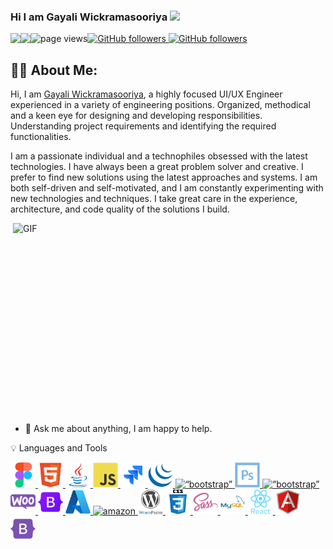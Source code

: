 ### Hi I am Gayali Wickramasooriya <img src="https://media.giphy.com/media/hvRJCLFzcasrR4ia7z/giphy.gif" width="25px">

<a href="#">
  <img align="left" src="https://img.shields.io/badge/twitter-%231DA1F2.svg?&style=for-the-badge&logo=twitter&logoColor=white" height=25>
</a> 
<a href="https://www.linkedin.com/in/gayali-hasara-b053a4185/">
  <img align="left" src="https://img.shields.io/badge/linkedin-%230077B5.svg?&style=for-the-badge&logo=linkedin&logoColor=white" height=25>
</a> 
<a href="https://github.com/gayalihasara/">
  <img align="left" src="https://komarev.com/ghpvc/?username=gayalihasara" alt="page views" />
</a>
<a href="https://github.com/gayalihasara?tab=followers">
  <img alt="GitHub followers" src="https://img.shields.io/github/followers/gayalihasara?color=green&logo=github">
</a>
<a href="https://github.com/gayalihasara?tab=stars">
  <img alt="GitHub followers" src="https://img.shields.io/github/stars/gayalihasara?color=yellow&logo=github">
</a>
<br />

## 👨‍💻 About Me:

Hi, I am [Gayali Wickramasooriya](https://github.com/gayalihasara), a highly focused UI/UX Engineer experienced in a variety of engineering positions. Organized, methodical and a keen eye for designing and developing responsibilities. Understanding project requirements and identifying the required functionalities.

I am a passionate individual and a technophiles obsessed with the latest technologies. I have always been a great problem solver and creative. I prefer to find new solutions using the latest approaches and systems. I am both self-driven and self-motivated, and I am constantly experimenting with new technologies and techniques. I take great care in the experience, architecture, and code quality of the solutions I build.

<img align="right" alt="GIF" src="https://media1.giphy.com/media/L1R1tvI9svkIWwpVYr/giphy.gif?cid=790b761156da74e347df5408c1000c2951d9b6a7daa0c49a&rid=giphy.gif&ct=g" width="500" height="320" />

- 💬 Ask me about anything, I am happy to help.

💡 Languages and Tools

<p align="left">
<a href="https://www.figma.com/" target="_blank"> <img src="https://github.com/devicons/devicon/blob/master/icons/figma/figma-original.svg" alt=“bootstrap” width="40" height="40"/> </a>
<a href="https://www.w3.org/html/" target="_blank"> <img src="https://github.com/devicons/devicon/blob/master/icons/html5/html5-original.svg" alt=“bootstrap” width="40" height="40"/> </a>
<a href="https://www.java.com/" target="_blank"> <img src="https://github.com/devicons/devicon/blob/master/icons/java/java-original.svg" alt=“bootstrap” width="40" height="40"/> </a>
<a href="https://www.javascript.com/" target="_blank"> <img src="https://github.com/devicons/devicon/blob/master/icons/javascript/javascript-original.svg" alt=“bootstrap” width="40" height="40"/> </a>
<a href="https://jira.atlassian.com/" target="_blank"> <img src="https://github.com/devicons/devicon/blob/master/icons/jira/jira-original.svg" alt=“bootstrap” width="40" height="40"/> </a>
<a href="https://jquery.com/" target="_blank"> <img src="https://github.com/devicons/devicon/blob/master/icons/jquery/jquery-original.svg" alt=“bootstrap” width="40" height="40"/> </a>
<a href="https://git-scm.com/" target="_blank"> <img src="https://avatars.githubusercontent.com/u/18133?s=200&v=4" alt=“bootstrap” width="40" height="40"/> </a>
<a href="https://www.adobe.com/products/photoshop.html" target="_blank"> <img src="https://github.com/devicons/devicon/blob/master/icons/photoshop/photoshop-line.svg" alt=“bootstrap” width="40" height="40"/> </a>
<a href="https://www.adobe.com/products/xd.html" target="_blank"> <img src="https://helpx.adobe.com/content/dam/help/en/xd/get-started/jcr_content/main-pars/step_with_text/step-with-text-pars/imageandtext/imageandtextimage/XD.png" alt=“bootstrap” width="40" height="40"/> </a>
<a href="https://woocommerce.com/" target="_blank"> <img src="https://github.com/devicons/devicon/blob/master/icons/woocommerce/woocommerce-original.svg" alt=“bootstrap” width="40" height="40"/> </a>
<a href="https://getbootstrap.com/" target="_blank"> <img src="https://github.com/devicons/devicon/blob/master/icons/bootstrap/bootstrap-original.svg" alt=“bootstrap” width="40" height="40"/> </a>
<a href="https://azure.microsoft.com/en-us/" target="_blank"> <img src="https://github.com/devicons/devicon/blob/master/icons/azure/azure-original.svg" alt="azure" width="40" height="40"/> </a>
<a href="https://aws.amazon.com/" target="_blank"> <img src="https://pbs.twimg.com/profile_images/1351700750993223681/NNJK6vzE_400x400.jpg" alt="amazon" width="40" height="40"/> </a>
<a href="https://wordpress.com/" target="_blank"> <img src="https://github.com/devicons/devicon/blob/master/icons/wordpress/wordpress-original.svg" alt=“bootstrap” width="40" height="40"/> </a>
<a href="https://www.w3schools.com/css/" target="_blank"> <img src="https://raw.githubusercontent.com/devicons/devicon/master/icons/css3/css3-original-wordmark.svg" alt="css3" width="40" height="40"/> </a> 
<a href="https://sass-lang.com/" target="_blank"> <img src="https://raw.githubusercontent.com/devicons/devicon/master/icons/sass/sass-original.svg" alt=“sass” width="40" height="40"/> </a>
<a href="https://www.mysql.com/" target="_blank"> <img src="https://raw.githubusercontent.com/devicons/devicon/master/icons/mysql/mysql-original-wordmark.svg" alt="mysql" width="40" height="40"/> </a>
<a href="https://reactjs.org/" target="_blank"> <img src="https://raw.githubusercontent.com/devicons/devicon/master/icons/react/react-original-wordmark.svg" alt="react" width="40" height="40"/> </a>
<a href="https://angular.io/" target="_blank"> <img src="https://raw.githubusercontent.com/devicons/devicon/master/icons/angularjs/angularjs-original.svg" alt=“angular” width="40" height="40"/> </a> 
<a href="https://getbootstrap.com/" target="_blank"> <img src="https://raw.githubusercontent.com/devicons/devicon/master/icons/bootstrap/bootstrap-plain.svg" alt=“bootstrap” width="40" height="40"/> </a>
</p>

